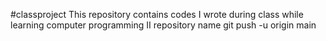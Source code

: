 #classproject
This repository contains codes I wrote during class while learning computer programming II
repository name   git push -u origin main